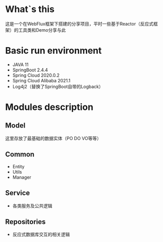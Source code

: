 # What`s this
这是一个在WebFlux框架下搭建的分享项目，平时一些基于Reactor（反应式框架）的工具类和Demo分享与此

# Basic run environment
- JAVA 11
- SpringBoot 2.4.4
- Spring Cloud 2020.0.2
- Spring Cloud Alibaba 2021.1
- Log4j2（替换了SpringBoot自带的Logback）

# Modules description
## Model
这里存放了最基础的数据实体（PO DO VO等等）
## Common
- Entity
- Utils
- Manager
## Service
- 各类服务及公共逻辑
## Repositories
- 反应式数据库交互的相关逻辑
